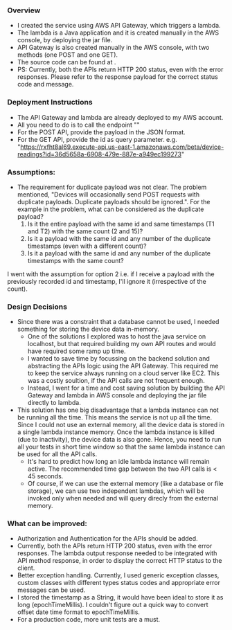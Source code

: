 ### Overview
- I created the service using AWS API Gateway, which triggers a lambda.
- The lambda is a Java application and it is created manually in the AWS console, by deploying the jar file.
- API Gateway is also created manually in the AWS console, with two methods (one POST and one GET).
- The source code can be found at <github link>.
- PS: Currently, both the APIs return HTTP 200 status, even with the error responses. Please refer to the response payload for the correct status code and message.


### Deployment Instructions
- The API Gateway and lambda are already deployed to my AWS account.
- All you need to do is to call the endpoint ""
- For the POST API, provide the payload in the JSON format.
- For the GET API, provide the id as query parameter. e.g. "https://rxfht8al69.execute-api.us-east-1.amazonaws.com/beta/device-readings?id=36d5658a-6908-479e-887e-a949ec199273"

### Assumptions:
- The requirement for duplicate payload was not clear. The problem mentioned, "Devices will occasionally send POST requests with duplicate payloads. Duplicate payloads should be ignored.". For the example in the problem, what can be considered as the duplicate payload?
  1. Is it the entire payload with the same id and same timestamps (T1 and T2) with the same count (2 and 15)?
  2. Is it a payload with the same id and any number of the duplicate timestamps (even with a different count)?
  3. Is it a payload with the same id and any number of the duplicate timestamps with the same count?

I went with the assumption for option 2 i.e. if I receive a payload with the previously recorded id and timestamp, I'll ignore it (irrespective of the count).


### Design Decisions
- Since there was a constraint that a database cannot be used, I needed something for storing the device data in-memory. 
  - One of the solutions I explored was to host the java service on localhost, but that required building my own API routes and would have required some ramp up time.
  - I wanted to save time by focussing on the backend solution and abstracting the APIs logic using the API Gateway. This required me to keep the service always running on a cloud server like EC2. This was a costly soultion, if the API calls are not frequent enough.
  - Instead, I went for a time and cost saving solution by building the API Gateway and lambda in AWS console and deploying the jar file directly to lambda.
- This solution has one big disadvantage that a lambda instance can not be running all the time. This means the service is not up all the time. Since I could not use an external memory, all the device data is stored in a single lambda instance memory. Once the lambda instance is killed (due to inactivity), the device data is also gone. Hence, you need to run all your tests in short time window so that the same lambda instance can be used for all the API calls.
  - It's hard to predict how long an idle lambda instance will remain active. The recommended time gap between the two API calls is < 45 seconds.
  - Of course, if we can use the external memory (like a database or file storage), we can use two independent lambdas, which will be invoked only when needed and will query direcly from the external memory.


### What can be improved:
- Authorization and Authentication for the APIs should be added.
- Currently, both the APIs return HTTP 200 status, even with the error responses. The lambda output response needed to be integrated with API method response, in order to display the correct HTTP status to the client.
- Better exception handling. Currently, I used generic exception classes, custom classes with different types status codes and appropriate error messages can be used.
- I stored the timestamp as a String, it would have been ideal to store it as long (epochTimeMillis). I couldn't figure out a quick way to convert offset date time format to epochTimeMillis.
- For a production code, more unit tests are a must.


